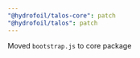 ```yaml
---
"@hydrofoil/talos-core": patch
"@hydrofoil/talos": patch
---
```


Moved `bootstrap.js` to core package
